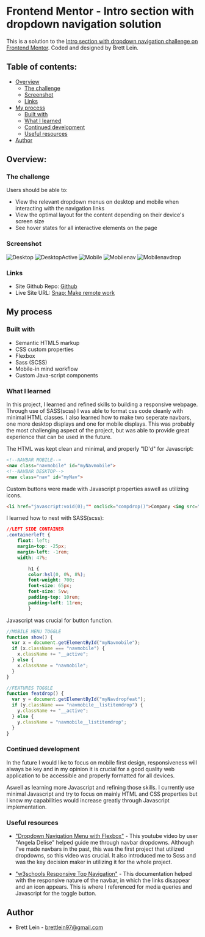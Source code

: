 # Frontend Mentor - Intro section with dropdown navigation solution

This is a solution to the [Intro section with dropdown navigation challenge on Frontend Mentor](https://www.frontendmentor.io/challenges/intro-section-with-dropdown-navigation-ryaPetHE5). Coded and designed by Brett Lein.

## Table of contents:

- [Overview](#overview)
  - [The challenge](#the-challenge)
  - [Screenshot](#screenshot)
  - [Links](#links)
- [My process](#my-process)
  - [Built with](#built-with)
  - [What I learned](#what-i-learned)
  - [Continued development](#continued-development)
  - [Useful resources](#useful-resources)
- [Author](#author)

## Overview:

### The challenge

Users should be able to:

- View the relevant dropdown menus on desktop and mobile when interacting with the navigation links
- View the optimal layout for the content depending on their device's screen size
- See hover states for all interactive elements on the page

### Screenshot

![Desktop](/Screenshots/Desktop.png)
![DesktopActive](/Screenshots/Desktopactive.png)
![Mobile](/Screenshots/Mobile.png)
![Mobilenav](/Screenshots/Mobilenavslide.png)
![Mobilenavdrop](/Screenshots/Mobilenavcollapse.png)

### Links

- Site Github Repo: [Github](https://github.com/brettlein/frontendmentorsnap.git)
- Live Site URL: [Snap: Make remote work](https://gilded-phoenix-5e8786.netlify.app/)

## My process

### Built with

- Semantic HTML5 markup
- CSS custom properties
- Flexbox
- Sass (SCSS)
- Mobile-in mind workflow
- Custom Java-script components

### What I learned

In this project, I learned and refined skills to building a responsive webpage. Through use of SASS(scss) I was able to format css code cleanly with minimal HTML classes. I also learned how to make two seperate navbars, one more desktop displays and one for mobile displays. This was probably the most challenging aspect of the project, but was able to provide great experience that can be used in the future.

The HTML was kept clean and minimal, and properly "ID'd" for Javascript:

```html
<!--NAVBAR MOBILE-->
<nav class="navmobile" id="myNavmobile">
<!--NAVBAR DESKTOP-->
<nav class="nav" id="myNav">
```
Custom buttons were made with Javascript properties aswell as utilizing icons.
```html
<li href="javascript:void(0);"" onclick="compdrop()">Company <img src="/images/icon-arrow-down.svg">
```
I learned how to nest with SASS(scss):
```css
//LEFT SIDE CONTAINER
.containerleft {
    float: left;
    margin-top: -25px;
    margin-left: -1rem;
    width: 47%;

        h1 {
        color:hsl(0, 0%, 8%);
        font-weight: 700;
        font-size: 65px;
        font-size: 5vw;
        padding-top: 10rem;
        padding-left: 11rem;
        }
```
Javascript was crucial for button function.
```js
//MOBILE MENU TOGGLE
function show() {
  var x = document.getElementById("myNavmobile");
  if (x.className === "navmobile") {
    x.className += "__active";
  } else {
    x.className = "navmobile";
  }
}
```
```js
//FEATURES TOGGLE
function featdrop() {
  var y = document.getElementById("myNavdropfeat");
  if (y.className === "navmobile__listitemdrop") {
    y.className += "__active";
  } else {
    y.className = "navmobile__listitemdrop";
  }
}
```

### Continued development

In the future I would like to focus on mobile first design, responsiveness will always be key and in my opinion it is crucial for a good quality web application to be accessible and properly formatted for all devices.

Aswell as learning more Javascript and refining those skills. I currently use minimal Javascript and try to focus on mainly HTML and CSS properties but I know my capabilities would increase greatly through Javascript implementation.

### Useful resources

- ["Dropdown Navigation Menu with Flexbox"](https://www.youtube.com/watch?v=nhlF3wRPkug&t=588s&ab_channel=AngelaDelise) - This youtube video by user "Angela Delise" helped guide me through navbar dropdowns. Although I've made navbars in the past, this was the first project that utilized dropdowns, so this video was crucial. It also introduced me to Scss and was the key decision maker in utilizing it for the whole project.

- ["w3schools Responsive Top Navigation"](https://www.w3schools.com/howto/howto_js_topnav_responsive.asp) - This documentation helped with the responsive nature of the navbar, in which the links disappear and an icon appears. This is where I referenced for media queries and Javascript for the toggle button.

## Author

- Brett Lein - [brettlein97@gmail.com](brettlein97@gmail.com)